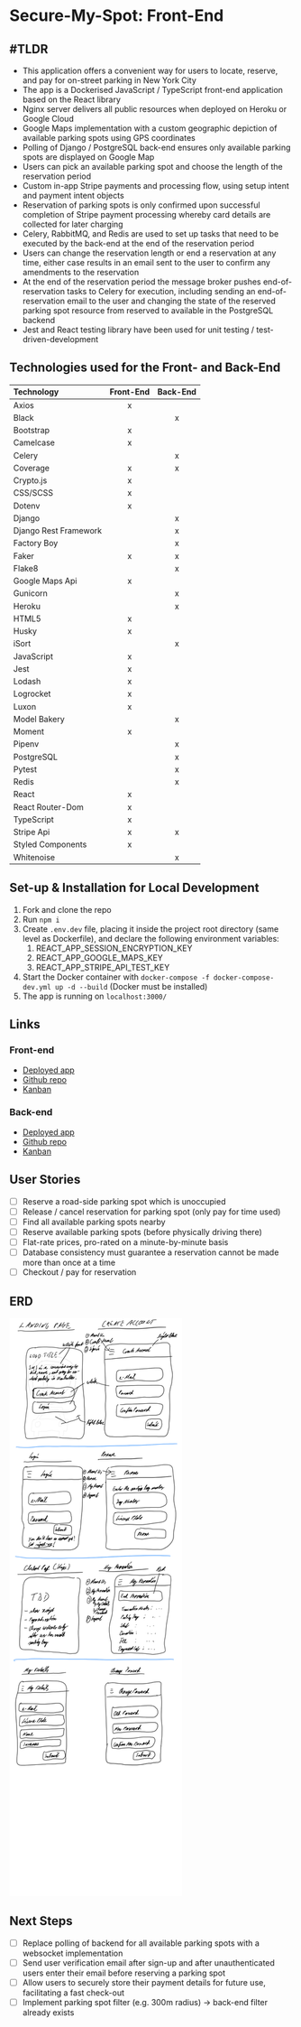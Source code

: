 # Secure-My-Spot: Front-End

## \#TLDR
- This application offers a convenient way for users to locate, reserve, and pay for on-street parking in New York City
- The app is a Dockerised JavaScript / TypeScript front-end application based on the React library
- Nginx server delivers all public resources when deployed on Heroku or Google Cloud
- Google Maps implementation with a custom geographic depiction of available parking spots using GPS coordinates
- Polling of Django / PostgreSQL back-end ensures only available parking spots are displayed on Google Map
- Users can pick an available parking spot and choose the length of the reservation period
- Custom in-app Stripe payments and processing flow, using setup intent and payment intent objects
- Reservation of parking spots is only confirmed upon successful completion of Stripe payment processing whereby card details are collected for later charging
- Celery, RabbitMQ, and Redis are used to set up tasks that need to be executed by the back-end at the end of the reservation period 
- Users can change the reservation length or end a reservation at any time, either case results in an email sent to the user to confirm any amendments to the reservation
- At the end of the reservation period the message broker pushes end-of-reservation tasks to Celery for execution, including sending an end-of-reservation email to the user and changing the state of the reserved parking spot resource from reserved to available in the PostgreSQL backend
- Jest and React testing library have been used for unit testing / test-driven-development

## Technologies used for the Front- and Back-End
| Technology            | Front-End | Back-End |
|:----------------------|:---------:|:--------:|
| Axios                 |     x     |          |
| Black                 |           |    x     |
| Bootstrap             |     x     |          |
| Camelcase             |     x     |          |
| Celery                |           |    x     |
| Coverage              |     x     |    x     |
| Crypto.js             |     x     |          |
| CSS/SCSS              |     x     |          |
| Dotenv                |     x     |          |
| Django                |           |    x     |
| Django Rest Framework |           |    x     |
| Factory Boy           |           |    x     |
| Faker                 |     x     |    x     |
| Flake8                |           |    x     |
| Google Maps Api       |     x     |          |
| Gunicorn              |           |    x     |
| Heroku                |           |    x     |
| HTML5                 |     x     |          |
| Husky                 |     x     |          |
| iSort                 |           |    x     |
| JavaScript            |     x     |          |
| Jest                  |     x     |          |
| Lodash                |     x     |          |
| Logrocket             |     x     |          |
| Luxon                 |     x     |          |
| Model Bakery          |           |    x     |
| Moment                |     x     |          |
| Pipenv                |           |    x     |
| PostgreSQL            |           |    x     |
| Pytest                |           |    x     |
| Redis                 |           |    x     |
| React                 |     x     |          |
| React Router-Dom      |     x     |          |
| TypeScript            |     x     |          |
| Stripe Api            |     x     |    x     |
| Styled Components     |     x     |          |
| Whitenoise            |           |    x     |

## Set-up & Installation for Local Development
1. Fork and clone the repo
2. Run `npm i`
3. Create `.env.dev` file, placing it inside the project root directory (same level as Dockerfile), and declare the following environment variables:
   1. REACT_APP_SESSION_ENCRYPTION_KEY
   2. REACT_APP_GOOGLE_MAPS_KEY
   3. REACT_APP_STRIPE_API_TEST_KEY
4. Start the Docker container with `docker-compose -f docker-compose-dev.yml up -d --build` (Docker must be installed)
5. The app is running on `localhost:3000/`

## Links
### Front-end
- [Deployed app](https://secure-my-spot-client.herokuapp.com)
- [Github repo](https://github.com/sven-gerlach/secure-my-spot-client)
- [Kanban](https://github.com/sven-gerlach/secure-my-spot-client/projects/1)
### Back-end
- [Deployed app](https://secure-my-spot-api.herokuapp.com/admin/login/?next=/admin/)
- [Github repo](https://github.com/sven-gerlach/secure-my-spot-api)
- [Kanban](https://github.com/sven-gerlach/secure-my-spot-api/projects/1)

## User Stories
- [ ] Reserve a road-side parking spot which is unoccupied
- [ ] Release / cancel reservation for parking spot (only pay for time used)
- [ ] Find all available parking spots nearby
- [ ] Reserve available parking spots (before physically driving there)
- [ ] Flat-rate prices, pro-rated on a minute-by-minute basis
- [ ] Database consistency must guarantee a reservation cannot be made more than once at a time
- [ ] Checkout / pay for reservation

## ERD
![ERD Image](./development/Wireframe.PNG)

## Next Steps
- [ ] Replace polling of backend for all available parking spots with a websocket implementation
- [ ] Send user verification email after sign-up and after unauthenticated users enter their email before reserving a parking spot
- [ ] Allow users to securely store their payment details for future use, facilitating a fast check-out
- [ ] Implement parking spot filter (e.g. 300m radius) -> back-end filter already exists
